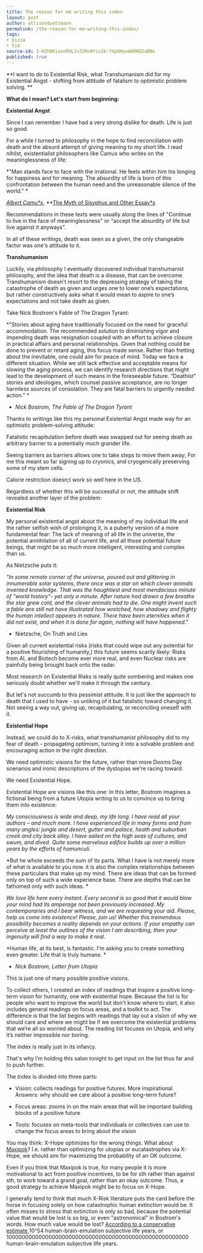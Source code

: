 ```yaml
---
title: The reason for me writing this index
layout: post
author: allisonduettmann
permalink: /the-reason-for-me-writing-this-index/
tags:
- pizza
- tim
source-id: 1-H2hDKiuxnPULIv33Rn0fixZb-YXp0HyeAH0KD2aBNo
published: true
---
```

**I want to do to Existential Risk, what Transhumanism did for my Existential Angst - shifting from attitude of fatalism to optimistic problem solving. **

**What do I mean? Let's start from beginning:**

**Existential Angst**

Since I can remember I have had a very strong dislike for death. Life is just so good.  

For a while I turned to philosophy in the hope to find reconciliation with death and the absurd attempt of giving meaning to my short life. I read nihilst, existentialist philosophers like Camus who writes on the meaninglessness of life:

*"Man stands face to face with the irrational. He feels within him his longing for happiness and for meaning. The absurdity of life is born of this confrontation between the human need and the unreasonable silence of the world."  *

*[Albert Camu*s](https://www.goodreads.com/author/show/957894.Albert_Camus)*, **[The Myth of Sisyphus and Other Essay*s](https://www.goodreads.com/work/quotes/855563)

Recommendations in these texts were usually along the lines of "Continue to live in the face of meaninglessness" or “accept the absurdity of life but live against it anyways”.

 In all of these writings, death was seen as a given, the only changeable factor was one's attitude to it. 

**Transhumanism**

Luckily, via philosophy I eventually discovered individual transhumanist philosophy, and the idea that death is a disease, that can be overcome. Transhumanism doesn't resort to the depressing strategy of taking the catastrophe of death as given and urges one to lower one’s expectations, but rather constructively asks what it would mean to aspire to one’s expectations and not take death as given.

Take Nick Bostrom's Fable of The Dragon Tyrant: 

*"Stories about aging have traditionally focused on the need for graceful accommodation. The recommended solution to diminishing vigor and impending death was resignation coupled with an effort to achieve closure in practical affairs and personal relationships. Given that nothing could be done to prevent or retard aging, this focus made sense. Rather than fretting about the inevitable, one could aim for peace of mind. Today we face a different situation. While we still lack effective and acceptable means for slowing the aging process, we can identify research directions that might lead to the development of such means in the foreseeable future. “Deathist" stories and ideologies, which counsel passive acceptance, are no longer harmless sources of consolation. They are fatal barriers to urgently needed action.” *

* *Nick Bostrom, The Fable of The Dragon Tyrant*

Thanks to writings like this my personal Existential Angst made way for an optimistic problem-solving attitude: 

Fatalistic recapitulation before death was swapped out for seeing death as arbitrary barrier to a potentially much grander life. 

Seeing barriers as barriers allows one to take steps to move them away; For me this meant so far signing up to cryonics, and cryogenically preserving some of my stem cells. 

Calorie restriction doesn;t work so well here in the US. 

Regardless of whether this will be successful or not, the attitude shift revealed another layer of the problem: 

**Existential Risk**

My personal existential angst about the meaning of my individual life and the rather selfish wish of prolonging it, is a puberty version of a more fundamental fear: The lack of meaning of all life in the universe, the potential annihilation of all of current life, and all those potential future beings, that might be so much more intelligent, interesting and complex than us.

As Nietzsche puts it:

 *"In some remote corner of the universe, poured out and glittering in innumerable solar systems, there once was a star on which clever animals invented knowledge. That was the haughtiest and most mendacious minute of "world history"- yet only a minute. After nature had drawn a few breaths the star grew cold, and the clever animals had to die. One might invent such a fable ans still not have illustrated how wretched, how shadowy and flighty the human intellect appears in nature. There have been eternities when it did not exist, and when it is done for again, nothing will have happened."* 

* Nietzsche, On Truth and Lies

Given all current existential risks (risks that could wipe out any potential for a positive flourishing of humanity,) this future seems scarily likely: Risks from AI, and Biotech become ever more real, and even Nuclear risks are painfully being brought back onto the radar. 

Most research on Existential Risks is really quite sombering and makes one seriously doubt whether we'll make it through the century. 

But let's not succumb to this pessimist attitude. It is just like the approach to death that I used to have - so unliking of it but fatalistic toward changing it. Not seeing a way out, giving up, recapitulating, or reconciling oneself with it.

**Existential Hope**

Instead, we could do to X-risks, what transhumanist philosophy did to my fear of death - propagating optimism, turning it into a solvable problem and encouraging action in the right direction. 

We need optimistic visions for the future, rather than more Dooms Day scenarios and ironic descriptions of the dystopias we're racing toward. 

We need Existential Hope. 

Existential Hope are visions like this one: In this letter, Bostrom imagines a fictional being from a future Utopia writing to us to convince us to bring them into existence: 

*My consciousness is wide and deep, my life long.  I have read all your authors – and much more.  I have experienced life in many forms and from many angles: jungle and desert, gutter and palace, heath and suburban creek and city back alley.  I have sailed on the high seas of cultures, and swum, and dived.  Quite some marvelous edifice builds up over a million years by the efforts of homunculi.*

*But he whole exceeds the sum of its parts.  What I have is not merely more of what is available to you now.  it is also the complex relationships between these particulars that make up my mind.  There are ideas that can be formed only on top of such a wide experience base.  There are depths that can be fathomed only with such ideas. *

*We love life here every instant.  Every second is so good that it would blow your mind had its amperage not been previously increased.  My contemporaries and I bear witness, and we are requesting your aid.  Please, help us come into existence!  Please, join us!  Whether this tremendous possibility becomes a reality depends on your actions.  If your empathy can perceive at least the outlines of the vision I am describing, then your ingenuity will find a way to make it real.*

*Human life, at its best, is fantastic.  I'm asking you to create something even greater.  Life that is truly humane. *

* *Nick Bostrom, Letter from Utopia*

This is just one of many possible positive visions. 

To collect others, I created an index of readings that inspire a positive long-term vision for humanity, one with existential hope. Because the list is for people who want to improve the world but don't know where to start, it also includes general readings on focus areas, and a toolkit to act. The difference is that the list begins with readings that lay out a vision of why we should care and where we might be if we overcome the existential problems that we’re all so worried about. The reading list focuses on Utopia, and why it’s neither impossible nor boring. 

The index is really just in its infancy. 

That's why I’m holding this salon tonight to get input on the list thus far and to push further.

The Index is divided into three parts:

* Vision: collects readings for positive futures. More inspirational. Answers: why should we care about a positive long-term future?

* Focus areas: zooms in on the main areas that will be important building blocks of a positive future

* Tools: focuses on meta-tools that individuals or collectives can use to change the focus areas to bring about the vision

You may think: X-Hope optimizes for the wrong things. What about [Maxipok](http://www.existential-risk.org/concept.pdf)? I.e. rather than optimizing for utopias or eucatastrophes via X-Hope, we should aim for maximizing the probability of an OK outcome. 

Even if you think that Maxipok is true, for many people it is more motivational to act from positive incentives, to be for sth rather than against sth, to work toward a grand goal, rather than an okay outcome. Thus, a good strategy to achieve Maxipok might be to focus on X-Hope. 

I generally tend to think that much X-Risk literature puts the card before the horse in focusing solely on how catastrophic human extinction would be. It often misses to stress that extinction is only so bad, because the potential value that would be lost is so big, or even "astronomical"  in Bostrom's words. How much value would be lost? [According to a conservative estimate ](http://www.existential-risk.org/faq.html#2.)10^54 human-brain-emulation subjective life years, or 1000000000000000000000000000000000000000000000000000000 human-brain-emulation subjective life years. 

